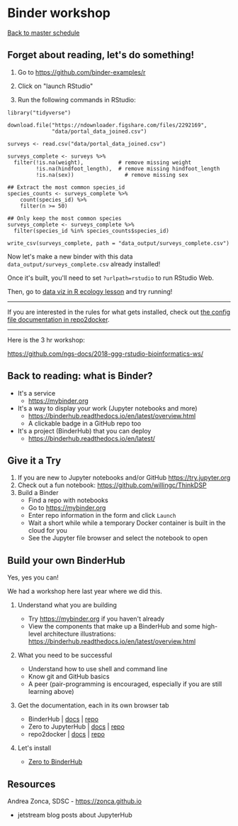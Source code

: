 Binder workshop
===============

[Back to master schedule](Living%20Agenda%20and%20Linkout%20Notes%20for%20CarpentryConnect%20Davis!.md)

## Forget about reading, let's do something!

1. Go to https://github.com/binder-examples/r

2. Click on "launch RStudio"

3. Run the following commands in RStudio:
 
```
library("tidyverse")

download.file("https://ndownloader.figshare.com/files/2292169",
              "data/portal_data_joined.csv")

surveys <- read.csv("data/portal_data_joined.csv")

surveys_complete <- surveys %>%
  filter(!is.na(weight),           # remove missing weight
         !is.na(hindfoot_length),  # remove missing hindfoot_length
         !is.na(sex))                # remove missing sex
		 
## Extract the most common species_id
species_counts <- surveys_complete %>%
    count(species_id) %>% 
    filter(n >= 50)

## Only keep the most common species
surveys_complete <- surveys_complete %>%
  filter(species_id %in% species_counts$species_id)
  
write_csv(surveys_complete, path = "data_output/surveys_complete.csv")

```

Now let's make a new binder with this data `data_output/surveys_complete.csv` already installed!

Once it's built, you'll need to set `?urlpath=rstudio`  to run RStudio Web.

Then, go to [data viz in R ecology lesson](http://www.datacarpentry.org/R-ecology-lesson/04-visualization-ggplot2.html) and try running!

----

If you are interested in the rules for what gets installed, check out [the config file documentation in repo2docker](https://repo2docker.readthedocs.io/en/latest/config_files.html).

----

Here is the 3 hr workshop:

https://github.com/ngs-docs/2018-ggg-rstudio-bioinformatics-ws/

## Back to reading: what is Binder?

- It's a service
    - https://mybinder.org
- It's a way to display your work (Jupyter notebooks and more)
    - https://binderhub.readthedocs.io/en/latest/overview.html
    - A clickable badge in a GitHub repo too
- It's a project (BinderHub) that you can deploy
    - https://binderhub.readthedocs.io/en/latest/

## Give it a Try

1. If you are new to Jupyter notebooks and/or GitHub https://try.jupyter.org
2. Check out a fun notebook: https://github.com/willingc/ThinkDSP
3. Build a Binder
    - Find a repo with notebooks
    - Go to https://mybinder.org
    - Enter repo information in the form and click `Launch`
    - Wait a short while while a temporary Docker container is built in the cloud for you
    - See the Jupyter file browser and select the notebook to open

## Build your own BinderHub

Yes, yes you can!

We had a workshop here last year where we did this.

1. Understand what you are building
    - Try https://mybinder.org if you haven't already
    - View the components that make up a BinderHub and some high-level architecture illustrations: https://binderhub.readthedocs.io/en/latest/overview.html

2. What you need to be successful
    - Understand how to use shell and command line
    - Know git and GitHub basics
    - A peer (pair-programming is encouraged, especially if you are still learning above)

3. Get the documentation, each in its own browser tab
    - BinderHub | [docs](https://binderhub.readthedocs.io/en/latest/) | [repo](https://github.com/jupyterhub/binderhub/)
    - Zero to JupyterHub | [docs](https://zero-to-jupyterhub.readthedocs.io/en/latest/) | [repo](https://github.com/jupyterhub/zero-to-jupyterhub-k8s)
    - repo2docker | [docs](https://repo2docker.readthedocs.io/en/latest/) | [repo](https://github.com/jupyter/repo2docker)

4. Let's install
    - [Zero to BinderHub](https://binderhub.readthedocs.io/en/latest/#zero-to-binderhub)

## Resources

Andrea Zonca, SDSC - https://zonca.github.io
   - jetstream blog posts about JupyterHub

